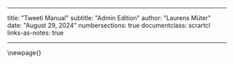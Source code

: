 
---
title: "Tweeti Manual"
subtitle: "Admin Edition"
author: "Laurens Müter"
date: "August 29, 2024"
numbersections: true
documentclass: scrartcl
links-as-notes: true

---

\newpage{}






